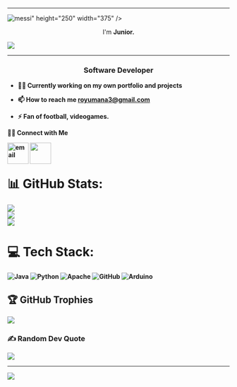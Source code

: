 
__________________________________
</p>

![messi](https://github.com/user-attachments/assets/81069057-f238-4b75-a200-aa7609f6943e)" height="250" width="375" />
<p align="center">I'm <strong>Junior.<br /></p>
<p align="center">
   
<!---------------------------- Typewriter animation ----------------------------->
![](https://readme-typing-svg.herokuapp.com?font=Montserrat&color=3EA9F5&lines=I'm+Roy+Umaña👩🏼‍💻✨,)

<hr /> 
   
   
   
  
  
<h3 align="center">Software Developer</h3>


- 👨‍💻 Currently working on my own portfolio and projects

- 📫 How to reach me **royumana3@gmail.com**

- ⚡ Fan of football, videogames.


🤝🏻 Connect with Me

<a href="mailto:royumana3@gmail.com">
    <img align="left" src="https://www.pngmart.com/files/7/E-Mail-PNG-Clipart.png" alt="email" width="48">
</a>
</a>
<a href="https://www.instagram.com/roy_geovany/">
    <img align="left" src="https://upload.wikimedia.org/wikipedia/commons/a/a5/Instagram_icon.png" width="48">
</a>

<br><br>
   

 
   
# 📊 GitHub Stats:
![](https://github-readme-stats.vercel.app/api?username=RoyGeova07&theme=vision-friendly-dark&hide_border=false&include_all_commits=false&count_private=false)<br/>
![](https://github-readme-streak-stats.herokuapp.com/?user=RoyGeova07&theme=vision-friendly-dark&hide_border=false)<br/>
![](https://github-readme-stats.vercel.app/api/top-langs/?username=RoyGeova07&theme=vision-friendly-dark&hide_border=false&include_all_commits=false&count_private=false&layout=compact)
   
# 💻 Tech Stack:
![Java](https://img.shields.io/badge/java-%23ED8B00.svg?style=for-the-badge&logo=openjdk&logoColor=white) ![Python](https://img.shields.io/badge/python-3670A0?style=for-the-badge&logo=python&logoColor=ffdd54) ![Apache](https://img.shields.io/badge/apache-%23D42029.svg?style=for-the-badge&logo=apache&logoColor=white) ![GitHub](https://img.shields.io/badge/github-%23121011.svg?style=for-the-badge&logo=github&logoColor=white) ![Arduino](https://img.shields.io/badge/-Arduino-00979D?style=for-the-badge&logo=Arduino&logoColor=white)

## 🏆 GitHub Trophies
![](https://github-profile-trophy.vercel.app/?username=RoyGeova07&theme=codeSTACKr&no-frame=false&no-bg=true&margin-w=4)

### ✍️ Random Dev Quote
![](https://quotes-github-readme.vercel.app/api?type=horizontal&theme=tokyonight)

---
[![](https://visitcount.itsvg.in/api?id=RoyGeova07&icon=6&color=0)](https://visitcount.itsvg.in)


<!-- Proudly created with GPRM ( https://gprm.itsvg.in ) -->


